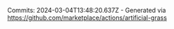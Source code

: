 Commits: 2024-03-04T13:48:20.637Z - Generated via https://github.com/marketplace/actions/artificial-grass
<br>
